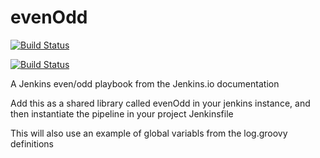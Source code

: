 # evenOdd
[![Build Status](http://35.198.254.69:8080/jenkins/buildStatus/icon?job=libraries)](http://35.198.254.69:8080/jenkins/job/libraries/)

[![Build Status](http://35.198.254.69:8080/jenkins/buildStatus/icon?job=libraries)](http://35.198.254.69:8080/jenkins/job/libraries/)

A Jenkins even/odd playbook from the Jenkins.io documentation

Add this as a shared library called evenOdd in your jenkins
instance, and then instantiate the pipeline in your project Jenkinsfile

This will also use an example of global variabls from the log.groovy
definitions
